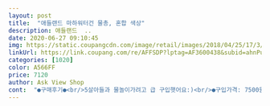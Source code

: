 ```yaml
---
layout: post 
title:  "애들랜드 마하워터건 물총, 혼합 색상" 
description: 애들랜드  ..
date: 2020-06-27 09:10:45 
img: https://static.coupangcdn.com/image/retail/images/2018/04/25/17/3/67bbd7e6-ce8a-499c-ac2c-54f9bbfe6eda.jpg 
linkUrl: https://link.coupang.com/re/AFFSDP?lptag=AF3600438&subid=ahnPublicAsk&pageKey=86752815&itemId=272740014&vendorItemId=3659870747&traceid=V0-113-ccdcac5c3f0e577d 
categories: [1020] 
color: A566FF 
price: 7120 
author: Ask View Shop 
cont:  "●구매후기●<br/>5살아들과 물놀이가려고 급 구입햇어요:)<br/>●구입가격: 7500원<br/>●애들랜드 마하워터건 물총<br/>가격은  훨씬  높더라구요<br/>구입에 도움되실까 물놀이하는<br/>구입하고 보니 대형 H+마트에 이  물총과  같은  브랜드  물총이  여러 종류 파는데<br/>그래도<br/>그래서 한줄기나오는 물총보다 훨씬 화려하고 재밋어하네요ㅎ<br/>금새 적응하여 아주 즐겁게 물놀이 즐기고왓어요^^<br/>긴글읽어주셔서 감사합니다<br/>대부분 만원중후반대 하더라구요.<br/><br/>동네 판다 에서 비슷한가격의 물총 3개 구매후 2개 고장.<br/>.<br/>속는셈치고 샀는데 대박이네요.<br/> 물넣기도 쉽고 물구멍이 4개나 있어서 쭉쭉 물줄기가 나오는게 속이 시원하네요.<br/> 제발 고장안나고 잘 썼으면 좋겠어요.<br/> 일단 가성비 최고입니당<br/>막상  한번  사용하곤<br/>무게와 크기때문에 그렇지 물총쏘는건 잘하더라구요ㅎ<br/>물놀이 전전날 대형마트에서 워터건 한번 보긴햇는데<br/>물의압력으로 방아쇠를 손으로 당기기<br/>물이  나오긴  하는데  수압도  약한듯하고<br/>물이  네줄기다보니  거리가 얼마  안나가요<br/>물이  질질흐르더라구요<br/>물이 나오기보단  펌프질  부분에서<br/>물채우고 펌프질을  하는데  발사입쪽에서<br/>물총도 확실히 쿠팡이 저렴해요.<br/><br/>물총에  하자가  크네요<br/>물총입구에서 물이 4개가 나와요ㅎ<br/>뽑기운이  안좋았다고만  하기에<br/>사용하는방법은 물채워<br/>사진도 올려요.<br/><br/>아가와  물놀이  즐기려 구입했어요<br/>아들은 또래에비해 작은편이며 아직 키카 100cm 조금안되요^^<br/>아들이 쓰기엔 좀 무겁고 크긴하네요ㅎㅎ<br/>압쪽에 펌프형식 방아쇠를 앞뒤로 당겻다풀엇다<br/>어딘가 부딪혀서 깨지지않는 한 유용하게 잘쓸것같아요^^<br/>요건  일회용도  안됩니다<br/>작년에 둘째가 태어나면서<br/>잘구입했다는  생각이 싹  사라졌어요<br/>저렴하게  사서  만족하고  있었는데<br/>적년  구입했던  녀석은  올해도  잘  되는데<br/>제눈엔 사이즈도 비슷하고 디자인도 비슷한데 말이죠ㅎ<br/>질질흐르는  물을  무시하고  계속  펌프질하니<br/>처음에 장바구니에 담아놧던 물총이 잇엇는데<br/>품절이되서 다시 검색하다 구매햇는데<br/>하는방식이구요.<br/><br/>휴가를못가 올해 계획 가득 짜놧는데<br/>힘들어할까봐 걱정햇는데<br/>" 
---
```

